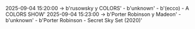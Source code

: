 2025-09-04 15:20:00 -> b'rusowsky y COLORS' - b'unknown' - b'(ecco) - A COLORS SHOW'
2025-09-04 15:23:00 -> b'Porter Robinson y Madeon' - b'unknown' - b'Porter Robinson - Secret Sky Set (2020)'
